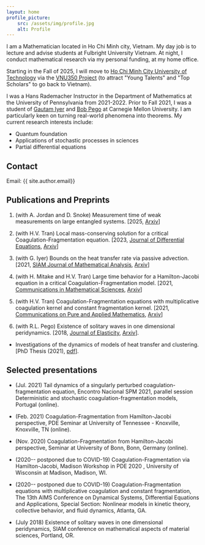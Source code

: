 ```yaml
---
layout: home
profile_picture:
    src: /assets/img/profile.jpg
    alt: Profile
---
```

I am a Mathematician located in Ho Chi Minh city, Vietnam. 
My day job is to lecture and advise students at Fulbright University Vietnam.
At night, I conduct mathematical research via my
 personal funding, at my home office.

Starting in the Fall of 2025, I will move to [Ho Chi Minh City University of Technology](https://hcmut.edu.vn/en) via the 
[VNU350 Project](https://vnu350.vnuhcm.edu.vn/en/) (to attract "Young Talents" and "Top Scholars" 
to go back to Vietnam).


I was a Hans Rademacher Instructor in the Department of Mathematics at the 
University of Pennsylvania from 2021-2022. 
Prior to Fall 2021, I was a student of [Gautam Iyer](https://www.math.cmu.edu/~gautam/) and [Bob Pego](https://www.math.cmu.edu/~bobpego/) at Carnegie Mellon University. 
I am particularly keen on turning real-world phenomena into theorems.
My current research interests include: 

- Quantum foundation
- Applications of stochastic processes in sciences 
- Partial differential equations 

## Contact
Email: {{ site.author.email}}

## Publications and Preprints
1. (with A. Jordan and D. Snoke) Measurement time of weak measurements on large entangled systems. [2025, [Arxiv](https://arxiv.org/abs/2410.08484)]

1. (with H.V. Tran) Local mass-conserving solution for a critical Coagulation-Fragmentation equation. [2023, [Journal of Differential Equations](https://www.sciencedirect.com/science/article/pii/S0022039622007252?dgcid=author), [Arxiv](https://arxiv.org/abs/2202.03394)]

1. (with G. Iyer) Bounds on the heat transfer rate via passive advection. [2021, [SIAM Journal of Mathematical Analysis](https://epubs.siam.org/doi/10.1137/21M1394497), 
[Arxiv](https://arxiv.org/abs/2101.10287)]

1. (with H. Mitake and H.V. Tran) Large time behavior for a Hamilton-Jacobi equation in a critical
  Coagulation-Fragmentation model. 
  [2021, [Communications in Mathematical Sciences](https://dx.doi.org/10.4310/CMS.2021.v19.n2.a8), 
  [Arxiv](https://arxiv.org/abs/2004.13619)]

1. (with H.V. Tran) Coagulation-Fragmentation equations with multiplicative coagulation kernel and constant fragmentation kernel. 
[2021, [Communications on Pure and Applied Mathematics](https://doi.org/10.1002/cpa.21979),
 [Arxiv](https://arxiv.org/abs/1910.13424)]

1. (with R.L. Pego) Existence of solitary waves in one dimensional peridynamics. 
[2018, [Journal of Elasticity](https://rdcu.be/bargo),
 [Arxiv](https://arxiv.org/abs/1802.00516)].

- Investigations of the dynamics of models of heat transfer and clustering. 
[PhD Thesis (2021), [pdf](pdfs/Van-Thesis.pdf)].

## Selected presentations 
- (Jul. 2021) Tail dynamics of a singularly perturbed coagulation-fragmentation equation, Encontro Nacional SPM 2021, parallel session Deterministic and stochastic coagulation-fragmentation models, Portugal (online).

- (Feb. 2021) Coagulation-Fragmentation from Hamilton-Jacobi perspective, PDE Seminar at  University of Tennessee - Knoxville, Knoxville, TN (online).

- (Nov. 2020) Coagulation-Fragmentation from Hamilton-Jacobi perspective, Seminar at University of Bonn, Bonn, Germany (online).

- (2020-- postponed due to COVID-19) Coagulation-Fragmentation via Hamilton-Jacobi, Madison Workshop in PDE 2020 , University of Wisconsin at Madison, Madison, WI.

- (2020-- postponed due to COVID-19) Coagulation-Fragmentation equations with multiplicative coagulation and constant
fragmentation, The 13th AIMS Conference on Dynamical Systems, Differential Equations and
Applications, Special Section: Nonlinear models in kinetic theory, collective behavior, and fluid
dynamics, Atlanta, GA.

- (July 2018) Existence of solitary waves in one dimensional peridynamics, SIAM conference on mathematical aspects of material sciences, Portland, OR.
